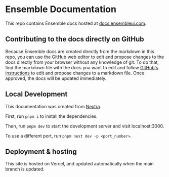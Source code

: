 # Ensemble Documentation

This repo contains Ensemble docs hosted at [docs.ensembleui.com](https://docs.ensembleui.com).

## Contributing to the docs directly on GitHub

Because Ensemble docs are created directly from the markdown in this repo, you can use the GitHub web editor to edit and propose changes to the docs directly from your browser without any knowledge of git. To do that, find the markdown file with the docs you want to edit and follow [GitHub's instructions](https://docs.github.com/en/free-pro-team@latest/github/managing-files-in-a-repository/editing-files-in-another-users-repository) to edit and propose changes to a markdown file. Once approved, the docs will be updated immediately.

## Local Development

This documentation was created from [Nextra](https://nextra.site).

First, run `pnpm i` to install the dependencies.

Then, run `pnpm dev` to start the development server and visit localhost:3000.

To use a different port, run `pnpm next dev -p <port_number>`.

## Deployment & hosting

This site is hosted on Vercel, and updated automatically when the main branch is updated.
